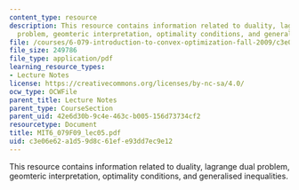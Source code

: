 ```yaml
---
content_type: resource
description: This resource contains information related to duality, lagrange dual
  problem, geomteric interpretation, optimality conditions, and generalised inequalities.
file: /courses/6-079-introduction-to-convex-optimization-fall-2009/c3e06e62a1d59d8c61efe93dd7ec9e12_MIT6_079F09_lec05.pdf
file_size: 249786
file_type: application/pdf
learning_resource_types:
- Lecture Notes
license: https://creativecommons.org/licenses/by-nc-sa/4.0/
ocw_type: OCWFile
parent_title: Lecture Notes
parent_type: CourseSection
parent_uid: 42e6d30b-9c4e-463c-b005-156d73734cf2
resourcetype: Document
title: MIT6_079F09_lec05.pdf
uid: c3e06e62-a1d5-9d8c-61ef-e93dd7ec9e12
---
```

This resource contains information related to duality, lagrange dual problem, geomteric interpretation, optimality conditions, and generalised inequalities.
